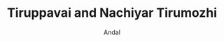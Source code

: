 ---
title: "Tiruppavai and Nachiyar Tirumozhi"
author: ["Andal"]
year: 750
language: ["Tamil", "English"]
genre: ["Devotional Poetry", "Religious Texts", "Regional Literature", "Bhakti Literature"]
description: "Andal's Tiruppavai and Nachiyar Tirumozhi represent the unique voice of Tamil Vaishnavism's only female Alvar, comprising 173 verses of extraordinary theological depth and emotional intensity expressed through bridal mysticism. The Tiruppavai's 30 verses depict young women observing the Pavai vow (December-January ritual) waking friends to worship Krishna, progressing from communal devotion to intimate longing for union with Vishnu-Krishna, employing domestic imagery—churning butter, drawing water, preparing food—to express profound theological concepts of divine grace, devotional service, and spiritual union. The Nachiyar Tirumozhi's 143 verses intensify this bridal mysticism: Andal assumes Nappinnai's (Krishna's consort) perspective expressing bold erotic longing, dreams of marriage to Krishna, emotional torment of separation, and ecstatic anticipation of union, challenging conventional gender norms by claiming agency as female devotee-poet. Andal's compositions profoundly influenced Tamil Vaishnavism: the Tiruppavai achieved liturgical status recited daily in Vishnu temples during Margazhi month; her theology emphasized accessible devotion over ritual exclusivity; and her female authorship sanctioned women's spiritual authority within traditionally male-dominated religious culture. The works demonstrate Tamil devotional poetry's theological sophistication, emotional authenticity, and literary excellence while establishing female devotional voice as legitimate and powerful within Bhakti tradition."
collections: ['devotional-poetry', 'regional-literature', 'devotional-literature', 'regional-literature']
sources:
  - name: "Internet Archive (Tiruppavai English translation)"
    url: "https://archive.org/details/thiruppavai"
    type: "other"
  - name: "Wikisource Tamil: Tiruppavai"
    url: "https://ta.wikisource.org/wiki/திருப்பாவை"
    type: "other"
  - name: "Project Madurai: Andal Works"
    url: "https://www.projectmadurai.org/"
    type: "other"
references:
  - name: "Wikipedia: Andal"
    url: "https://en.wikipedia.org/wiki/Andal"
    type: "wikipedia"
  - name: "Wikipedia: Tiruppavai"
    url: "https://en.wikipedia.org/wiki/Tiruppavai"
    type: "wikipedia"
  - name: "Wikipedia: Alvars"
    url: "https://en.wikipedia.org/wiki/Alvars"
    type: "wikipedia"
  - name: "Wikipedia: Tamil Vaishnavism"
    url: "https://en.wikipedia.org/wiki/Sri_Vaishnavism"
    type: "wikipedia"
  - name: "Wikipedia: Bhakti movement"
    url: "https://en.wikipedia.org/wiki/Bhakti_movement"
    type: "wikipedia"
  - name: "Open Library: Tiruppavai and Nachiyar Tirumozhi year"
    url: "https://openlibrary.org/search?q=Tiruppavai+and+Nachiyar+Tirumozhi+year+750+Andal"
    type: "other"
featured: true
publishDate: 2025-10-30
tags: ['tamil', 'poetry-collection', 'religious']
---